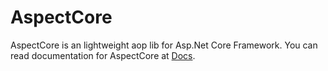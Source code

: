 # AspectCore
AspectCore is an lightweight aop lib for Asp.Net Core Framework.
You can read documentation for AspectCore at [Docs](http://docs.aspectcore.org). 

